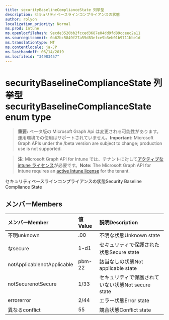 ```yaml
---
title: securityBaselineComplianceState 列挙型
description: セキュリティベースラインコンプライアンスの状態
author: rolyon
localization_priority: Normal
ms.prod: Intune
ms.openlocfilehash: 9ecde3520bb2fcced3687e04dd9fd89cceec2a11
ms.sourcegitcommit: 0a62bc5849f27a55d83efce9b3eb01b9711bbe1d
ms.translationtype: MT
ms.contentlocale: ja-JP
ms.lasthandoff: 06/14/2019
ms.locfileid: "34983457"
---
```

# <a name="securitybaselinecompliancestate-enum-type"></a><span data-ttu-id="bf34e-103">securityBaselineComplianceState 列挙型</span><span class="sxs-lookup"><span data-stu-id="bf34e-103">securityBaselineComplianceState enum type</span></span>

> <span data-ttu-id="bf34e-104">**重要:** ベータ版の Microsoft Graph Api は変更される可能性があります。運用環境での使用はサポートされていません。</span><span class="sxs-lookup"><span data-stu-id="bf34e-104">**Important:** Microsoft Graph APIs under the /beta version are subject to change; production use is not supported.</span></span>

> <span data-ttu-id="bf34e-105">**注:** Microsoft Graph API for Intune では、テナントに対して[アクティブな intune ライセンス](https://go.microsoft.com/fwlink/?linkid=839381)が必要です。</span><span class="sxs-lookup"><span data-stu-id="bf34e-105">**Note:** The Microsoft Graph API for Intune requires an [active Intune license](https://go.microsoft.com/fwlink/?linkid=839381) for the tenant.</span></span>

<span data-ttu-id="bf34e-106">セキュリティベースラインコンプライアンスの状態</span><span class="sxs-lookup"><span data-stu-id="bf34e-106">Security Baseline Compliance State</span></span>

## <a name="members"></a><span data-ttu-id="bf34e-107">メンバー</span><span class="sxs-lookup"><span data-stu-id="bf34e-107">Members</span></span>
|<span data-ttu-id="bf34e-108">メンバー</span><span class="sxs-lookup"><span data-stu-id="bf34e-108">Member</span></span>|<span data-ttu-id="bf34e-109">値</span><span class="sxs-lookup"><span data-stu-id="bf34e-109">Value</span></span>|<span data-ttu-id="bf34e-110">説明</span><span class="sxs-lookup"><span data-stu-id="bf34e-110">Description</span></span>|
|:---|:---|:---|
|<span data-ttu-id="bf34e-111">不明</span><span class="sxs-lookup"><span data-stu-id="bf34e-111">unknown</span></span>|<span data-ttu-id="bf34e-112">.0</span><span class="sxs-lookup"><span data-stu-id="bf34e-112">0</span></span>|<span data-ttu-id="bf34e-113">不明な状態</span><span class="sxs-lookup"><span data-stu-id="bf34e-113">Unknown state</span></span>|
|<span data-ttu-id="bf34e-114">な</span><span class="sxs-lookup"><span data-stu-id="bf34e-114">secure</span></span>|<span data-ttu-id="bf34e-115">1-d</span><span class="sxs-lookup"><span data-stu-id="bf34e-115">1</span></span>|<span data-ttu-id="bf34e-116">セキュリティで保護された状態</span><span class="sxs-lookup"><span data-stu-id="bf34e-116">Secure state</span></span>|
|<span data-ttu-id="bf34e-117">notApplicable</span><span class="sxs-lookup"><span data-stu-id="bf34e-117">notApplicable</span></span>|<span data-ttu-id="bf34e-118">pbm-2</span><span class="sxs-lookup"><span data-stu-id="bf34e-118">2</span></span>|<span data-ttu-id="bf34e-119">該当なしの状態</span><span class="sxs-lookup"><span data-stu-id="bf34e-119">Not applicable state</span></span>|
|<span data-ttu-id="bf34e-120">notSecure</span><span class="sxs-lookup"><span data-stu-id="bf34e-120">notSecure</span></span>|<span data-ttu-id="bf34e-121">1/3</span><span class="sxs-lookup"><span data-stu-id="bf34e-121">3</span></span>|<span data-ttu-id="bf34e-122">セキュリティで保護されていない状態</span><span class="sxs-lookup"><span data-stu-id="bf34e-122">Not secure state</span></span>|
|<span data-ttu-id="bf34e-123">error</span><span class="sxs-lookup"><span data-stu-id="bf34e-123">error</span></span>|<span data-ttu-id="bf34e-124">2/4</span><span class="sxs-lookup"><span data-stu-id="bf34e-124">4</span></span>|<span data-ttu-id="bf34e-125">エラー状態</span><span class="sxs-lookup"><span data-stu-id="bf34e-125">Error state</span></span>|
|<span data-ttu-id="bf34e-126">異なる</span><span class="sxs-lookup"><span data-stu-id="bf34e-126">conflict</span></span>|<span data-ttu-id="bf34e-127">5</span><span class="sxs-lookup"><span data-stu-id="bf34e-127">5</span></span>|<span data-ttu-id="bf34e-128">競合状態</span><span class="sxs-lookup"><span data-stu-id="bf34e-128">Conflict state</span></span>|





